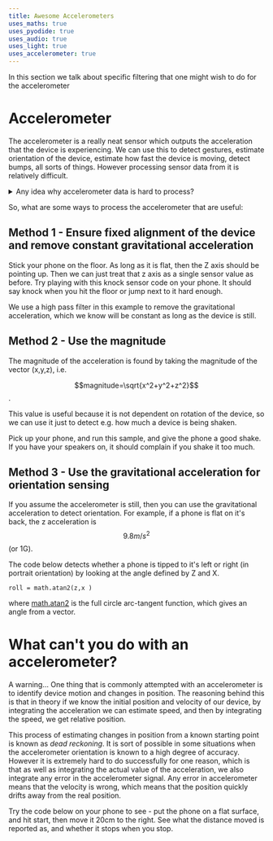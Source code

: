 ```yaml
---
title: Awesome Accelerometers
uses_maths: true
uses_pyodide: true
uses_audio: true
uses_light: true
uses_accelerometer: true
---
```


In this section we talk about specific filtering that one might wish to do for the accelerometer

# Accelerometer

The accelerometer is a really neat sensor which outputs the acceleration that the device is experiencing. We can use this to detect gestures, estimate orientation of the device, estimate how fast the device is moving, detect bumps, all sorts of things. However processing sensor data from it is relatively difficult. 

<details class="question" markdown=1>
<summary>Any idea why accelerometer data is hard to process?</summary>
The accelerometer reports *all* acceleration on the device in terms of 3 axes X, Y and Z. This acceleration is a combination of two signals, firstly the acceleration due to motion of the device in space, and secondly, the constant downwards acceleration due to gravity which all objects are subject to.

Further to that, the accelerometer axes are aligned to the axes of the device; this means that when a device is rotated as well as moved in space, the axes rotate along with the device. This means that filtering of each individual axis alone may be problematic if the device is rotated.
</details>

So, what are some ways to process the accelerometer that are useful:

## Method 1 - Ensure fixed alignment of the device and remove constant gravitational acceleration

Stick your phone on the floor. As long as it is flat, then the Z axis should be pointing up. Then we can just treat that z axis as a single sensor value as before. Try playing with this knock sensor code on your phone. It should say knock when you hit the floor or jump next to it hard enough.

We use a high pass filter in this example to remove the gravitational acceleration, which we know will be constant as long as the device is still.


<script>
makePyodideBox({
    codeString:`
SAMPLE_TIME = 0.01 # sample 100 times a second
FILTER_TIME_CONSTANT=.05 # 20th of a second
THRESHOLD=1.0

import graphs, sensors,time,filters,speech
graphs.set_style("z accel","rgb(0,0,0)",-10,10)
graphs.set_style("highpassed z","rgb(255,0,0)",-3,3,subgraph_y=1)

# startup delay 
time.sleep(.5)

hpFilter=filters.HighPassFilter.make_from_time_constant(FILTER_TIME_CONSTANT,SAMPLE_TIME)
last_threshold=0
knockCount=0
while True:
    x,y,z=sensors.accel.get_xyz()
#    print(x,y,z)
    z_highpassed=hpFilter.on_value(z)
    threshold=1 if z_highpassed>THRESHOLD else 0
    if threshold!=last_threshold and threshold==1:
        knockCount+=1
        speech.say(f"KNOCK {knockCount}")
        print("KNOCK",knockCount)
    graphs.on_value("z accel",z)
    graphs.on_value("highpassed z",z_highpassed)
    time.sleep(SAMPLE_TIME)
`  ,hasConsole:true,hasGraph:true,showCode:true,editable:true,caption:"If we have a known orientation we can just use that axis"})
</script>


## Method 2 - Use the magnitude
The magnitude of the acceleration is found by taking the magnitude of the vector (x,y,z), i.e. 

$$magnitude=\sqrt{x^2+y^2+z^2}$$.

This value is useful because it is not dependent on rotation of the device, so we can use it just to detect e.g. how much a device is being shaken. 

Pick up your phone, and run this sample, and give the phone a good shake. If you have your speakers on, it should complain if you shake it too much.

<script>
makePyodideBox({
    codeString:`
SAMPLE_TIME = 0.01 # sample 100 times a second
FILTER_TIME_CONSTANT=.05 # 2 seconds

import graphs, sensors,time,filters,speech
import math
graphs.set_style("magnitude","rgb(0,0,0)",-5,5)
graphs.set_style("lowpassed magnitude","rgb(255,0,0)",-5,5,subgraph_y=1)

# startup delay 
time.sleep(.5)

lpFilter=filters.LowPassFilter.make_from_time_constant(FILTER_TIME_CONSTANT,SAMPLE_TIME)

mag_max=-100
while True:
    x,y,z=sensors.accel.get_xyz()
#    print(x,y,z)
    # take 9.8 off the magnitude to account
    # for gravitational acceleration
    magnitude=math.sqrt(x*x+y*y+z*z)-9.8 
    mag_lowpassed=lpFilter.on_value(magnitude)
    if mag_lowpassed>3 and mag_max<=3:
        specch.say("Ouchy ouch")
    elif mag_lowpassed>5 and mag_max<=5:
        speech.say("Too hard")
    mag_max=max(mag_lowpassed,mag_max)
    graphs.on_value("magnitude",magnitude)
    graphs.on_value("lowpassed magnitude",magnitude)
    time.sleep(SAMPLE_TIME)
`  ,hasConsole:true,hasGraph:true,showCode:true,editable:true,caption:"We can use the magnitude to make things work any way up"})
</script>

## Method 3 - Use the gravitational acceleration for orientation sensing

If you assume the accelerometer is still, then you can use the gravitational acceleration to detect orientation. For example, if a phone is flat on it's back, the z acceleration is $$9.8m/s^2$$ (or 1G).

The code below detects whether a phone is tipped to it's left or right (in portrait orientation) by looking at the angle defined by Z and X. 

` roll = math.atan2(z,x ) `

where [math.atan2](https://docs.python.org/3/library/math.html) is the full circle arc-tangent function, which gives an angle from a vector.

<script>
makePyodideBox({
    codeString:`
SAMPLE_TIME = 0.01 # sample 100 times a second
FILTER_TIME_CONSTANT=.05 # 2 seconds

import graphs, sensors,time,filters,speech
import math
graphs.set_style("angle","rgb(0,0,0)",-math.pi,math.pi)

# startup delay 
time.sleep(.5)

lpFilter=filters.LowPassFilter.make_from_time_constant(FILTER_TIME_CONSTANT,SAMPLE_TIME)

dotPos=10;

while True:
    x,y,z=sensors.accel.get_xyz()
    angle=math.atan2(x,z)
    if angle<-math.pi/4:
        dotPos-=0.05
        if dotPos<0:
            dotPos=0
    elif angle>math.pi/4:
        dotPos+=0.05
        if dotPos>20:
            dotPos=20
    print(" "*int(dotPos) + ".");
    
    graphs.on_value("angle",angle)
    time.sleep(SAMPLE_TIME)
`  ,hasConsole:true,hasGraph:true,showCode:true,editable:true,caption:"Tilt based on the accelerometer"})
</script>

# What can't you do with an accelerometer?

A warning... One thing that is commonly attempted with an accelerometer is to identify device motion and changes in position. The reasoning behind this is that in theory if we know the initial position and velocity of our device, by integrating the acceleration we can estimate speed, and then by integrating the speed, we get relative position.

This process of estimating changes in position from a known starting point is known as *dead reckoning*. It is sort of possible in some situations when the accelerometer orientation is known to a high degree of accuracy. However it is extremely hard to do successfully for one reason, which is that as well as integrating the actual value of the acceleration, we also integrate any error in the accelerometer signal. Any error in accelerometer means that the velocity is wrong, which means that the position quickly drifts away from the real position. 

Try the code below on your phone to see - put the phone on a flat surface, and hit start, then move it 20cm to the right. See what the distance moved is reported as, and whether it stops when you stop.

<script>
makePyodideBox({
    codeString:`
SAMPLE_TIME = 0.01 # sample 100 times a second

import graphs, sensors,time,filters,speech
graphs.set_style("x accel","rgb(0,0,0)",-10,10)
graphs.set_style("velocity","rgb(255,0,0)",-50,50,subgraph_y=1)
graphs.set_style("position","rgb(255,0,0)",-50,50,subgraph_y=2)

# startup delay 
time.sleep(.5)

# initially we are stopped at position 0
velocity=0
position=0
while True:
    x,y,z=sensors.accel.get_xyz()
    velocity+=x*SAMPLE_TIME
    position+=velocity*SAMPLE_TIME
    graphs.on_value("x accel",x)
    graphs.on_value("velocity",velocity)
    graphs.on_value("position",position)
    time.sleep(SAMPLE_TIME)
`  ,hasConsole:true,hasGraph:true,showCode:true,editable:true,caption:"Integrating accelerometer to get velocity and position quickly drifts"})
</script>
